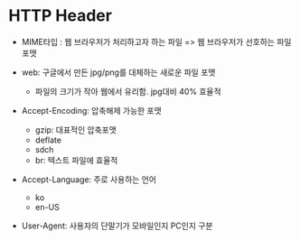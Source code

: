 # HTTP Header

- MIME타입 : 웹 브라우저가 처리하고자 하는 파일 => 웹 브라우저가 선호하는 파일 포맷
- web: 구글에서 만든 jpg/png를 대체하는 새로운 파일 포맷
  - 파일의 크기가 작아 웹에서 유리함. jpg대비 40% 효율적
- Accept-Encoding: 압축해제 가능한 포맷
  - gzip: 대표적인 압축포맷
  - deflate
  - sdch
  - br: 텍스트 파일에 효율적

- Accept-Language: 주로 사용하는 언어
  - ko
  - en-US
- User-Agent: 사용자의 단말기가 모바일인지 PC인지 구분